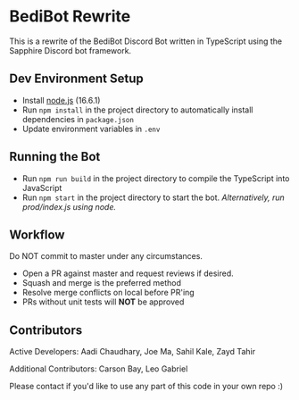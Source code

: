 # BediBot Rewrite

This is a rewrite of the BediBot Discord Bot written in TypeScript using the Sapphire Discord bot framework.

## Dev Environment Setup

- Install [node.js](https://nodejs.org/en/) (16.6.1)
- Run `npm install` in the project directory to automatically install dependencies in `package.json`
- Update environment variables in `.env`

## Running the Bot
- Run `npm run build` in the project directory to compile the TypeScript into JavaScript
- Run `npm start` in the project directory to start the bot. *Alternatively, run prod/index.js using node.*

## Workflow
Do NOT commit to master under any circumstances.
- Open a PR against master and request reviews if desired.
- Squash and merge is the preferred method
- Resolve merge conflicts on local before PR'ing
- PRs without unit tests will **NOT** be approved

## Contributors
Active Developers: Aadi Chaudhary, Joe Ma, Sahil Kale, Zayd Tahir

Additional Contributors: Carson Bay, Leo Gabriel

Please contact if you'd like to use any part of this code in your own repo :)
